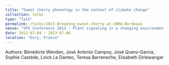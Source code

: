 ```yaml
---
title: "Sweet cherry phenology in the context of climate change"
collection: talks
type: "Talk"
permalink: /talks/2013-Breeding-sweet-cherry-at-INRA-Bordeaux
venue: "SPS Conference 2013 - Plant signaling in a changing environment"
date: 2013-07-04 - 2013-07-06
location: "Evry, France"
---
```


Authors: Bénédicte Wenden, José Antonio Campoy, José Quero-Garcia, Sophie Castède, Loick Le Dantec, Teresa Barreneche, Elisabeth Dirlewanger
